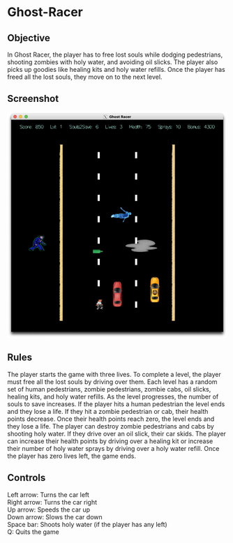 # Ghost-Racer

## Objective
In Ghost Racer, the player has to free lost souls while dodging pedestrians, shooting zombies with holy water, and avoiding oil slicks. The player also picks up goodies like healing kits and holy water refills. Once the player has freed all the lost souls, they move on to the next level.

## Screenshot
![image](https://github.com/nikihosseinian/Ghost-Racer/blob/main/screenshot.jpg)

## Rules
The player starts the game with three lives. To complete a level, the player must free all the lost souls by driving over them. Each level has a random set of human pedestrians, zombie pedestrians, zombie cabs, oil slicks, healing kits, and holy water refills. As the level progresses, the number of souls to save increases. If the player hits a human pedestrian the level ends and they lose a life. If they hit a zombie pedestrian or cab, their health points decrease. Once their health points reach zero, the level ends and they lose a life. The player can destroy zombie pedestrians and cabs by shooting holy water. If they drive over an oil slick, their car skids. The player can increase their health points by driving over a healing kit or increase their number of holy water sprays by driving over a holy water refill. Once the player has zero lives left, the game ends.

## Controls
Left arrow: Turns the car left\
Right arrow: Turns the car right\
Up arrow: Speeds the car up\
Down arrow: Slows the car down\
Space bar: Shoots holy water (if the player has any left)\
Q: Quits the game

